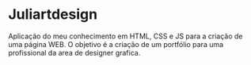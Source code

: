 # Juliartdesign

Aplicação do meu conhecimento em HTML, CSS e JS para a criação de uma página WEB.
O objetivo é a criação de um portfólio para uma profissional da area de designer grafica.
